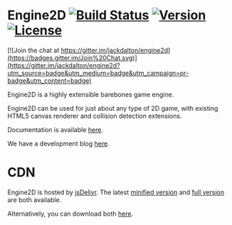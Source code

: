 # Engine2D [![Build Status](https://travis-ci.org/jackdalton/engine2d.svg?branch=master)](https://travis-ci.org/jackdalton/engine2d) [![Version](http://badge-server.herokuapp.com/github/release/jackdalton/engine2d.svg)](https://github.com/jackdalton/engine2d/releases/latest) [![License](http://badge-server.herokuapp.com/github/license/jackdalton/engine2d.svg)](https://github.com/jackdalton/engine2d/blob/master/LICENSE)

[![Join the chat at https://gitter.im/jackdalton/engine2d](https://badges.gitter.im/Join%20Chat.svg)](https://gitter.im/jackdalton/engine2d?utm_source=badge&utm_medium=badge&utm_campaign=pr-badge&utm_content=badge)


Engine2D is a highly extensible barebones game engine.

Engine2D can be used for just about any type of 2D game, with existing HTML5 canvas renderer and collision detection extensions.

Documentation is available [here](http://jackdalton.org/engine2d/main/).

We have a development blog [here](http://jackdalton.org/engine2d-devblog).

# CDN

Engine2D is hosted by [jsDelivr](http://www.jsdelivr.com/projects/engine2d). The latest [minified version](https://cdn.jsdelivr.net/engine2d/latest/engine2d.min.js) and [full version](https://cdn.jsdelivr.net/engine2d/latest/engine2d.js) are both available.

Alternatively, you can download both [here](https://cdn.jsdelivr.net/engine2d/latest/engine2d.zip).

